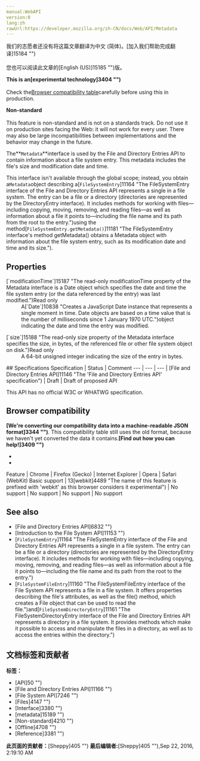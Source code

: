 ```yaml
---
manual:WebAPI
version:0
lang:zh
rawUrl:https://developer.mozilla.org/zh-CN/docs/Web/API/Metadata
---
```




<bdi>我们的志愿者还没有将这篇文章翻译为<bdi>中文 (简体)</bdi>。[加入我们帮助完成翻译]15184 "")<br></br>您也可以阅读此文章的[English (US)]15185 "")版。</bdi>






**This is an[experimental technology]3404 "")**<br></br>Check the[Browser compatibility table](%2907#Browser_compatibility "")carefully before using this in production.




**Non-standard**<br></br>This feature is non-standard and is not on a standards track. Do not use it on production sites facing the Web: it will not work for every user. There may also be large incompatibilities between implementations and the behavior may change in the future.




The**`Metadata`**interface is used by the File and Directory Entries API to contain information about a file system entry. This metadata includes the file&#39;s size and modification date and time.



This interface isn&#39;t available through the global scope; instead, you obtain a`Metadata`object describing a[`FileSystemEntry`]11164 "The FileSystemEntry interface of the File and Directory Entries API represents a single in a file system. The entry can be a file or a directory (directories are represented by the DirectoryEntry interface). It includes methods for working with files—including copying, moving, removing, and reading files—as well as information about a file it points to—including the file name and its path from the root to the entry.")using the method[`FileSystemEntry.getMetadata()`]11181 "The FileSystemEntry interface's method getMetadata() obtains a Metadata object with information about the file system entry, such as its modification date and time and its size.").



## Properties<a name="Properties"></a>
<dl><dt>[`modificationTime`]15187 "The read-only modificationTime property of the Metadata interface is a Date object which specifies the date and time the file system entry (or the data referenced by the entry) was last modified.")Read only</dt><dd>A[`Date`]10838 "Creates a JavaScript Date instance that represents a single moment in time. Date objects are based on a time value that is the number of milliseconds since 1 January 1970 UTC.")object indicating the date and time the entry was modified.</dd></dl><dl><dt>[`size`]15188 "The read-only size property of the Metadata interface specifies the size, in bytes, of the referenced file or other file system object on disk.")Read only</dt><dd>A 64-bit unsigned integer indicating the size of the entry in bytes.</dd></dl>
## Specifications<a name="Specifications"></a>
Specification | Status | Comment 
 ---  |  ---  |  ---  | 
[File and Directory Entries API]11146 "The 'File and Directory Entries API' specification") | Draft | Draft of proposed API 



This API has no official W3C or WHATWG specification.


## Browser compatibility<a name="Browser_compatibility"></a>


**[We&#39;re converting our compatibility data into a machine-readable JSON format]3344 "")**. This compatibility table still uses the old format, because we haven&#39;t yet converted the data it contains.**[Find out how you can help!]3409 "")**


* 
* 
Feature | Chrome | Firefox (Gecko) | Internet Explorer | Opera | Safari (WebKit) 
Basic support | 13[webkit]4489 "The name of this feature is prefixed with 'webkit' as this browser considers it experimental") | No support | No support | No support | No support 





## See also<a name="See_also"></a>

* [File and Directory Entries API]6832 "")
* [Introduction to the File System API]11153 "")
* [`FileSystemEntry`]11164 "The FileSystemEntry interface of the File and Directory Entries API represents a single in a file system. The entry can be a file or a directory (directories are represented by the DirectoryEntry interface). It includes methods for working with files—including copying, moving, removing, and reading files—as well as information about a file it points to—including the file name and its path from the root to the entry.")
* [`FileSystemFileEntry`]11160 "The FileSystemFileEntry interface of the File System API represents a file in a file system. It offers properties describing the file's attributes, as well as the file() method, which creates a File object that can be used to read the file.")and[`FileSystemDirectoryEntry`]11161 "The FileSystemDirectoryEntry interface of the File and Directory Entries API represents a directory in a file system. It provides methods which make it possible to access and manipulate the files in a directory, as well as to access the entries within the directory.")



## 文档标签和贡献者
**标签：**
* [API]50 "")
* [File and Directory Entries API]11166 "")
* [File System API]7246 "")
* [Files]4147 "")
* [Interface]3380 "")
* [metadata]15189 "")
* [Non-standard]4210 "")
* [Offline]4708 "")
* [Reference]3381 "")

**此页面的贡献者：**[Sheppy]405 "")
**最后编辑者:**[Sheppy]405 ""),<time>Sep 22, 2016, 2:19:10 AM</time>


